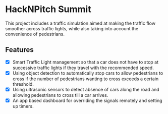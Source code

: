 # HackNPitch Summit

This project includes a traffic simulation aimed at making the traffic flow smoother across traffic lights, while also taking into account the convenience of pedestrians.

## Features

- [x] Smart Traffic Light management so that a car does not have to stop at successive traffic lights if they travel with the recommended speed.
- [x] Using object detection to automatically stop cars to allow pedestrians to cross if the number of pedestrians wanting to cross exceeds a certain threshold.
- [x] Using ultrasonic sensors to detect absence of cars along the road and allowing pedestrians to cross till a car arrives.
- [x] An app based dashboard for overriding the signals remotely and setting up timers.

